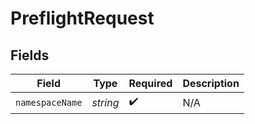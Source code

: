 # PreflightRequest


## Fields

| Field              | Type               | Required           | Description        |
| ------------------ | ------------------ | ------------------ | ------------------ |
| `namespaceName`    | *string*           | :heavy_check_mark: | N/A                |